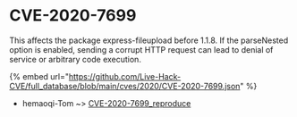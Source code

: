 # CVE-2020-7699

This affects the package express-fileupload before 1.1.8. If the parseNested option is enabled, sending a corrupt HTTP request can lead to denial of service or arbitrary code execution.

{% embed url="https://github.com/Live-Hack-CVE/full_database/blob/main/cves/2020/CVE-2020-7699.json" %}


* hemaoqi-Tom ~> [CVE-2020-7699_reproduce](https://www.alice-snow.ru/2020/database/cve-2020-7699/cve-2020-7699_reproduce-hemaoqi-tom)